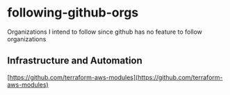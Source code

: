 # following-github-orgs
Organizations I intend to follow since github has no feature to follow organizations

## Infrastructure and Automation
[https://github.com/terraform-aws-modules](https://github.com/terraform-aws-modules)
